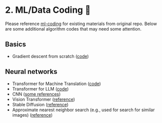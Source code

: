 # <a name="ml-coding"></a> 2. ML/Data Coding :robot:

Please reference [ml-coding](https://github.com/alirezadir/Machine-Learning-Interviews/blob/main/src/MLC/ml-coding.md) for existing materials from original repo. Below are some additional algorithm codes that may need some attention.

## Basics
- Gradient descent from scratch ([code](./gradient_descent.py))

## Neural networks 
- Transformer for Machine Translation ([code](https://github.com/trws2/transformer_with_pytorch))
- Transformer for LLM ([code](https://github.com/trws2/finance_data))
- CNN ([some references](https://www.google.com/search?sca_esv=973d86099ae9cc40&q=cnn+stanford+cs231n+solution+github&sa=X&ved=2ahUKEwjhibKoyvyKAxXgODQIHe5nPGsQ7xYoAHoECA0QAQ&biw=1140&bih=592&dpr=3))
- Vision Transformer ([reference](https://www.youtube.com/watch?v=vAmKB7iPkWw))
- Stable Diffusion ([reference](https://www.youtube.com/watch?v=ZBKpAp_6TGI))
- Approximate nearest neighbor search (e.g., used for search for similar images) ([reference](https://medium.com/@DataPlayer/scalable-approximate-nearest-neighbour-search-using-googles-scann-and-facebook-s-faiss-3e84df25ba))

